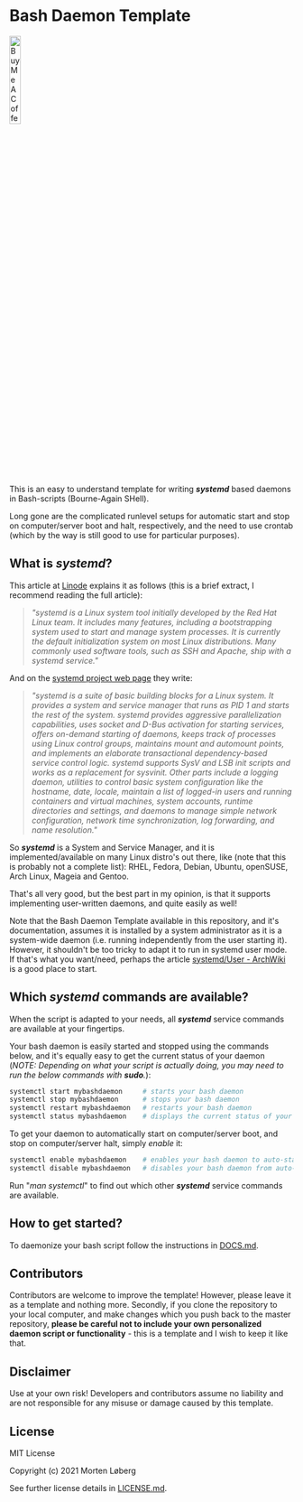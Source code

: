 # Bash Daemon Template

<a href="https://www.buymeacoffee.com/mortenloberg" target="_blank"><img src="https://cdn.buymeacoffee.com/buttons/v2/default-yellow.png" alt="Buy Me A Coffee" width="20%"/></a>

This is an easy to understand template for writing ***systemd*** based daemons in Bash-scripts (Bourne-Again SHell).

Long gone are the complicated runlevel setups for automatic start and stop on computer/server boot and halt, respectively, and the need to use crontab (which by the way is still good to use for particular purposes).

## What is *systemd*?

This article at [Linode](https://www.linode.com/docs/guides/start-service-at-boot/) explains it as follows (this is a brief extract, I recommend reading the full article):
> *"systemd is a Linux system tool initially developed by the Red Hat Linux team. It includes many features, including a bootstrapping system used to start and manage system processes. It is currently the default initialization system on most Linux distributions. Many commonly used software tools, such as SSH and Apache, ship with a systemd service."*

And on the [systemd project web page](https://systemd.io/) they write:
> *"systemd is a suite of basic building blocks for a Linux system. It provides a system and service manager that runs as PID 1 and starts the rest of the system. systemd provides aggressive parallelization capabilities, uses socket and D-Bus activation for starting services, offers on-demand starting of daemons, keeps track of processes using Linux control groups, maintains mount and automount points, and implements an elaborate transactional dependency-based service control logic. systemd supports SysV and LSB init scripts and works as a replacement for sysvinit. Other parts include a logging daemon, utilities to control basic system configuration like the hostname, date, locale, maintain a list of logged-in users and running containers and virtual machines, system accounts, runtime directories and settings, and daemons to manage simple network configuration, network time synchronization, log forwarding, and name resolution."*

So ***systemd*** is a System and Service Manager, and it is implemented/available on many Linux distro's out there, like (note that this is probably not a complete list): RHEL, Fedora, Debian, Ubuntu, openSUSE, Arch Linux, Mageia and Gentoo.

That's all very good, but the best part in my opinion, is that it supports implementing user-written daemons, and quite easily as well!

Note that the Bash Daemon Template available in this repository, and it's documentation, assumes it is installed by a system administrator as it is a system-wide daemon (i.e. running independently from the user starting it). However, it shouldn't be too tricky to adapt it to run in systemd user mode. If that's what you want/need, perhaps the article [systemd/User - ArchWiki](https://wiki.archlinux.org/title/Systemd/User#How_it_works) is a good place to start.

## Which *systemd* commands are available?

When the script is adapted to your needs, all ***systemd*** service commands are available at your fingertips.

Your bash daemon is easily started and stopped using the commands below, and it's equally easy to get the current status of your daemon (*NOTE: Depending on what your script is actually doing, you may need to run the below commands with **sudo**.*):

```bash
systemctl start mybashdaemon     # starts your bash daemon
systemctl stop mybashdaemon      # stops your bash daemon
systemctl restart mybashdaemon   # restarts your bash daemon
systemctl status mybashdaemon    # displays the current status of your bash daemon
```

To get your daemon to automatically start on computer/server boot, and stop on computer/server halt, simply *enable* it:

```bash
systemctl enable mybashdaemon    # enables your bash daemon to auto-start on computer/server boot
systemctl disable mybashdaemon   # disables your bash daemon from auto-starting on computer/server boot
```

Run "*man systemctl*" to find out which other ***systemd*** service commands are available.

## How to get started?

To daemonize your bash script follow the instructions in [DOCS.md](https://github.com/MortenLoberg/BashDaemonTemplate/blob/master/DOCS.md).

## Contributors

Contributors are welcome to improve the template! However, please leave it as a template and nothing more. Secondly, if you clone the repository to your local computer, and make changes which you push back to the master repository, **please be careful not to include your own personalized daemon script or functionality** - this is a template and I wish to keep it like that.

## Disclaimer

Use at your own risk! Developers and contributors assume no liability and are not responsible for any misuse or damage caused by this template.

## License

MIT License

Copyright (c) 2021 Morten Løberg

See further license details in [LICENSE.md](https://github.com/MortenLoberg/BashDaemonTemplate/blob/master/LICENSE.md).
